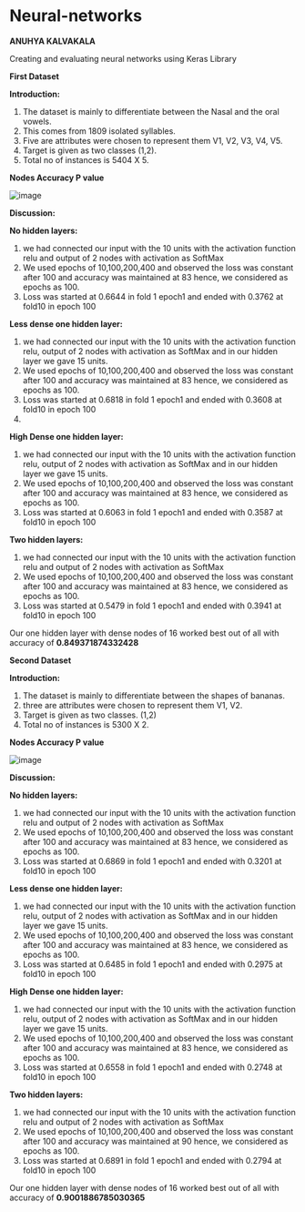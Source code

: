 # Neural-networks

**ANUHYA KALVAKALA**

Creating and evaluating neural networks using Keras Library

**First Dataset**

**Introduction:**

1.	The dataset is mainly to differentiate between the Nasal and the oral vowels.
2.	This comes from 1809 isolated syllables.
3.	Five are attributes were chosen to represent them V1, V2, V3, V4, V5.
4.	Target is given as two classes (1,2).
5.	Total no of instances is 5404 X 5.

**Nodes	Accuracy	P value**

![image](https://user-images.githubusercontent.com/96926526/170377827-b9095456-9edf-421f-abac-bbc745efd6d3.png)


**Discussion:**

**No hidden layers:**

1.	we had connected our input with the 10 units with the activation function relu and output of 2 nodes with activation as SoftMax
2.	We used epochs of 10,100,200,400 and observed the loss was constant after 100 and accuracy was maintained at 83 hence, we considered as epochs as    100.
3.	Loss was started at 0.6644 in fold 1 epoch1 and ended with 0.3762 at fold10 in epoch 100

**Less dense one hidden layer:**

1.	we had connected our input with the 10 units with the activation function relu, output of 2 nodes with activation as SoftMax and in our hidden layer we gave 15 units.
2.	We used epochs of 10,100,200,400 and observed the loss was constant after 100 and accuracy was maintained at 83 hence, we considered as epochs as 100.
3.	Loss was started at 0.6818 in fold 1 epoch1 and ended with 0.3608 at fold10 in epoch 100
4.	
**High Dense one hidden layer:**

1.	we had connected our input with the 10 units with the activation function relu, output of 2 nodes with activation as SoftMax and in our hidden layer we gave 15 units.
2.	We used epochs of 10,100,200,400 and observed the loss was constant after 100 and accuracy was maintained at 83 hence, we considered as epochs as 100.
3.	Loss was started at 0.6063 in fold 1 epoch1 and ended with 0.3587 at fold10 in epoch 100


**Two hidden layers:**

1.	we had connected our input with the 10 units with the activation function relu and output of 2 nodes with activation as SoftMax
2.	We used epochs of 10,100,200,400 and observed the loss was constant after 100 and accuracy was maintained at 83 hence, we considered as epochs as 100.
3.	Loss was started at 0.5479 in fold 1 epoch1 and ended with 0.3941 at fold10 in epoch 100

Our one hidden layer with dense nodes of 16 worked best out of all with accuracy of **0.849371874332428**



**Second Dataset**

**Introduction:**

1.	The dataset is mainly to differentiate between the shapes of bananas.
2.	three are attributes were chosen to represent them V1, V2.
3.	Target is given as two classes. (1,2)
4.	Total no of instances is 5300 X 2.


**Nodes	Accuracy	P value**

![image](https://user-images.githubusercontent.com/96926526/170377954-03f70b94-ad79-41e7-b49c-190f9862a7f9.png)


**Discussion:**

**No hidden layers:**

1.	we had connected our input with the 10 units with the activation function relu and output of 2 nodes with activation as SoftMax
2.	We used epochs of 10,100,200,400 and observed the loss was constant after 100 and accuracy was maintained at 83 hence, we considered as epochs as 100.
3.	Loss was started at 0.6869 in fold 1 epoch1 and ended with 0.3201 at fold10 in epoch 100

**Less dense one hidden layer:**

1.	we had connected our input with the 10 units with the activation function relu, output of 2 nodes with activation as SoftMax and in our hidden layer we gave 15 units.
2.	We used epochs of 10,100,200,400 and observed the loss was constant after 100 and accuracy was maintained at 83 hence, we considered as epochs as 100.
3.	Loss was started at 0.6485 in fold 1 epoch1 and ended with 0.2975 at fold10 in epoch 100

**High Dense one hidden layer:**

1.	we had connected our input with the 10 units with the activation function relu, output of 2 nodes with activation as SoftMax and in our hidden layer we gave 15 units.
2.	We used epochs of 10,100,200,400 and observed the loss was constant after 100 and accuracy was maintained at 83 hence, we considered as epochs as 100.
3.	Loss was started at 0.6558 in fold 1 epoch1 and ended with 0.2748 at fold10 in epoch 100


**Two hidden layers:**

1.	we had connected our input with the 10 units with the activation function relu and output of 2 nodes with activation as SoftMax
2.	We used epochs of 10,100,200,400 and observed the loss was constant after 100 and accuracy was maintained at 90 hence, we considered as epochs as 100.
3.	Loss was started at 0.6891 in fold 1 epoch1 and ended with 0.2794 at fold10 in epoch 100

Our one hidden layer with dense nodes of 16 worked best out of all with accuracy of **0.9001886785030365**

